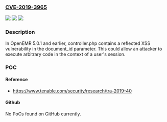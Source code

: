 ### [CVE-2019-3965](https://cve.mitre.org/cgi-bin/cvename.cgi?name=CVE-2019-3965)
![](https://img.shields.io/static/v1?label=Product&message=OpenEMR&color=blue)
![](https://img.shields.io/static/v1?label=Version&message=n%2Fa&color=blue)
![](https://img.shields.io/static/v1?label=Vulnerability&message=Cross%20Site%20Scripting&color=brighgreen)

### Description

In OpenEMR 5.0.1 and earlier, controller.php contains a reflected XSS vulnerability in the document_id parameter. This could allow an attacker to execute arbitrary code in the context of a user's session.

### POC

#### Reference
- https://www.tenable.com/security/research/tra-2019-40

#### Github
No PoCs found on GitHub currently.

